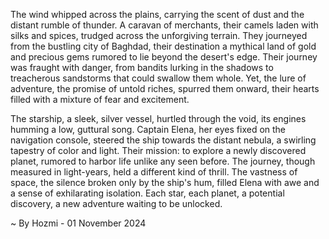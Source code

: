 
The wind whipped across the plains, carrying the scent of dust and the distant rumble of thunder. A caravan of merchants, their camels laden with silks and spices, trudged across the unforgiving terrain. They journeyed from the bustling city of Baghdad, their destination a mythical land of gold and precious gems rumored to lie beyond the desert's edge. Their journey was fraught with danger, from bandits lurking in the shadows to treacherous sandstorms that could swallow them whole. Yet, the lure of adventure, the promise of untold riches, spurred them onward, their hearts filled with a mixture of fear and excitement. 

The starship, a sleek, silver vessel, hurtled through the void, its engines humming a low, guttural song. Captain Elena, her eyes fixed on the navigation console, steered the ship towards the distant nebula, a swirling tapestry of color and light. Their mission: to explore a newly discovered planet, rumored to harbor life unlike any seen before. The journey, though measured in light-years, held a different kind of thrill. The vastness of space, the silence broken only by the ship's hum, filled Elena with awe and a sense of exhilarating isolation. Each star, each planet, a potential discovery, a new adventure waiting to be unlocked. 

~ By Hozmi - 01 November 2024

